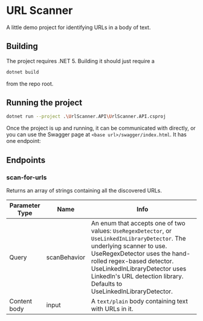 # URL Scanner

A little demo project for identifying URLs in a body of text.

## Building

The project requires .NET 5. Building it should just require a 
```bash
dotnet build
```
from the repo root.

## Running the project


```bash
dotnet run --project .\UrlScanner.API\UrlScanner.API.csproj
```

Once the project is up and running, it can be communicated with directly, or you can use the Swagger page at `<base url>/swagger/index.html`. It has one endpoint:

## Endpoints

### scan-for-urls

Returns an array of strings containing all the discovered URLs.

|Parameter Type|Name|Info|
|--------------|------------|-------------|
|Query|scanBehavior|An enum that accepts one of two values: `UseRegexDetector`, or `UseLinkedInLibraryDetector`. The underlying scanner to use. UseRegexDetector uses the hand-rolled regex-based detector. UseLinkedInLibraryDetector uses LinkedIn's URL detection library. Defaults to UseLinkedInLibraryDetector. |
|Content body|input|A `text/plain` body containing text with URLs in it.|